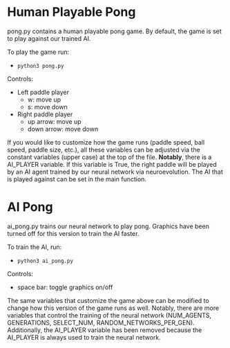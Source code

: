# Human Playable Pong
pong.py contains a human playable pong game. By default, the game is set to play against our trained AI.

To play the game run:
- `python3 pong.py`

Controls:
- Left paddle player
  - w: move up
  - s: move down
- Right paddle player
  - up arrow: move up
  - down arrow: move down

If you would like to customize how the game runs (paddle speed, ball speed, paddle size, etc.), all these variables can be adjusted via the constant variables (upper case) at the top of the file. **Notably**, there is a AI_PLAYER variable. If this variable is True, the right paddle will be played by an AI agent trained by our neural network via neuroevolution. The AI that is played against can be set in the main function. 

# AI Pong
ai_pong.py trains our neural network to play pong. Graphics have been turned off for this version to train the AI faster.

To train the AI, run:
- `python3 ai_pong.py`

Controls:
- space bar: toggle graphics on/off

The same variables that customize the game above can be modified to change how this version of the game runs as well. Notably, there are more variables that control the training of the neural network (NUM_AGENTS, GENERATIONS, SELECT_NUM, RANDOM_NETWORKS_PER_GEN). Additionally, the AI_PLAYER variable has been removed because the AI_PLAYER is always used to train the neural network.

